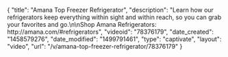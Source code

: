{
    "title": "Amana Top Freezer Refrigerator",
    "description": "Learn how our refrigerators keep everything within sight and within reach, so you can grab your favorites and go.\n\nShop Amana Refrigerators:  http:\/\/amana.com\/#refrigerators",
    "videoid": "78376179",
    "date_created": "1458579276",
    "date_modified": "1499791461",
    "type": "captivate",
    "layout": "video",
    "url": "\/v\/amana-top-freezer-refrigerator\/78376179"
}